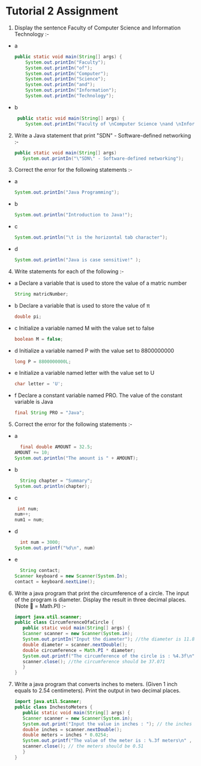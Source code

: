 # Tutorial 2 Assignment
1. Display the sentence Faculty of Computer Science and Information Technology :-
 - a
     ```java text
     public static void main(String[] args) {
         System.out.printIn("Faculty");
         System.out.printIn("of");
         System.out.printIn("Computer");
         System.out.printIn("Science");
         System.out.printIn("and");
         System.out.printIn("Information");
         System.out.printIn("Technology");
- b
     ```java text
      public static void main(String[] args) {
         System.out.printIn("Faculty of \nComputer Science \nand \nInformation \nTechnology");

2. Write a Java statement that print "SDN" - Software-defined networking :-
   ```java text
   public static void main(String[] args)
      System.out.printIn("\"SDN\" - Software-defined networking");

3. Correct the error for the following statements :-
  - a
    ```java text
    System.out.printIn("Java Programming");
  - b
    ```java text
    System.out.println("Introduction to Java!");
  - c
    ```java text
    System.out.println("\t is the horizontal tab character");
  - d
    ```java text
    System.out.println("Java is case sensitive!" );

4. Write statements for each of the following :-
- a Declare a variable that is used to store the value of a matric number
  ```java text
  String matricNumber;

- b Declare a variable that is used to store the value of π
  ```java text
  double pi;

- c Initialize a variable named M with the value set to false
  ```java text
  boolean M = false;

- d Initialize a variable named P with the value set to 8800000000
  ```java text
  long P = 8800000000L; 

- e Initialize a variable named letter with the value set to U
  ```java text
  char letter = 'U';

- f Declare a constant variable named PRO. The value of the constant variable is Java
  ```java text
  final String PRO = "Java";

5. Correct the error for the following statements :-
- a
   ```java text
     final double AMOUNT = 32.5;
  AMOUNT += 10;
  System.out.println("The amount is " + AMOUNT);

- b
  ```java text
    String chapter = "Summary";
  System.out.println(chapter);

- c
  ```java text
   int num;
  num++;
  num1 = num;

- d
  ```java text
    int num = 3000;
  System.out.printf("%d\n", num)

- e
  ```java text
    String contact;
  Scanner keyboard = new Scanner(System.In);
  contact = keyboard.nextLine();

6. Write a java program that print the circumference of a circle. The input of the
program is diameter. Display the result in three decimal places. (Note  = Math.PI) :-
   ```java text
   import java.util.scanner;
   public class CircumferenceOfaCircle {
      public static void main(String[] args) {
      Scanner scanner = new Scanner(System.in);
      System.out.printIn("Input the diameter"); //the diameter is 11.8
      double diameter = scanner.nextDouble();
      double circumference = Math.PI * diameter;
      System.out.printf("The circumference of the circle is : %4.3f\n" , circumference);
      scanner.close(); //the circumference should be 37.071
      }
   }
   
7. Write a java program that converts inches to meters. (Given 1 inch equals to 2.54
centimeters). Print the output in two decimal places.
   ```java text
   import java.util.Scanner;
   public class InchestoMeters {
      public static void main(String[] args) {
      Scanner scanner = new Scanner(System.in);
      System.out.print("Input the value in inches : "); // the inches is 20.17
      double inches = scanner.nextDouble();
      double meters = inches * 0.0254;
      System.out.printf("The value of the meter is : %.3f meters\n" , meters);
      scanner.close(); // the meters should be 0.51
      }
   }

